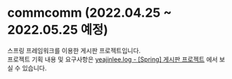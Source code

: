 # commcomm (2022.04.25 ~ 2022.05.25 예정)

스프링 프레임워크를 이용한 게시판 프로젝트입니다.   
프로젝트 기획 내용 및 요구사항은 [yeajinlee.log - [Spring] 게시판 프로젝트](https://velog.io/@yeajinlee/Spring-%EA%B2%8C%EC%8B%9C%ED%8C%90-%ED%94%84%EB%A1%9C%EC%A0%9D%ED%8A%B8) 에서 보실 수 있습니다.
